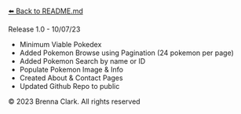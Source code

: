 [⬅️ Back to README.md](README.md)


Release 1.0 - 10/07/23

- Minimum Viable Pokedex
- Added Pokemon Browse using Pagination (24 pokemon per page)
- Added Pokemon Search by name or ID
- Populate Pokemon Image & Info
- Created About & Contact Pages
- Updated Github Repo to public



© 2023 Brenna Clark. All rights reserved
